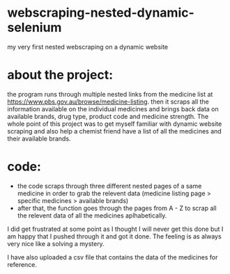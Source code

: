 # webscraping-nested-dynamic-selenium
my very first nested webscraping on a dynamic website

# about the project:
the program runs through multiple nested links from the medicine list at https://www.pbs.gov.au/browse/medicine-listing. then it scraps all the information available on the individual medicines and brings back data on available brands, drug type, product code and medicine strength. The whole point of this project was to get myself familiar with dynamic website scraping and also help a chemist friend have a list of all the medicines and their available brands.

# code:
* the code scraps through three different nested pages of a same medicine in order to grab the relevent data (medicine listing page > specific medicines > available brands)
* after that, the function goes through the pages from A - Z to scrap all the relevent data of all the medicines aplhabetically.


I did get frustrated at some point as I thought I will never get this done but I am happy that I pushed through it and got it done. The feeling is as always very nice like a solving a mystery.

I have also uploaded a csv file that contains the data of the medicines for reference.
